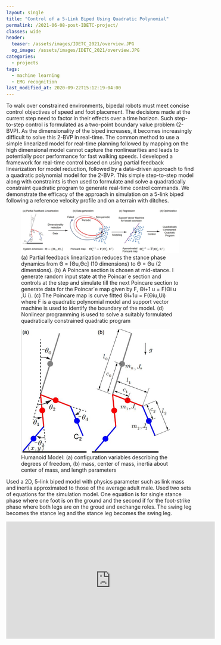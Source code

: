 ```yaml
---
layout: single
title: "Control of a 5-Link Biped Using Quadratic Polynomial"
permalink: /2021-06-08-post-IDETC-project/
classes: wide
header:
  teaser: /assets/images/IDETC_2021/overview.JPG
  og_image: /assets/images/IDETC_2021/overview.JPG
categories:
  - projects
tags:
  - machine learning
  - EMG recognition
last_modified_at: 2020-09-22T15:12:19-04:00
---
```


To walk over constrained environments, bipedal robots must meet concise control objectives of speed and foot placement. The decisions made at the current step need to factor in their effects over a time horizon. Such step-to-step control is formulated as a two-point boundary value problem (2-BVP). As the dimensionality of the biped increases, it becomes increasingly
difficult to solve this 2-BVP in real-time. The common method to use a simple linearized model for real-time planning followed by mapping on the high dimensional model cannot capture the
nonlinearities and leads to potentially poor performance for fast walking speeds. I developed a framework for real-time control based on using partial feedback linearization for model reduction, followed by a data-driven approach to find a quadratic polynomial model for the 2-BVP. This simple step-to-step model along with constraints is then used to formulate and solve a quadratically constraint quadratic program to generate real-time control commands. We demonstrate the efficacy of the approach in simulation on a 5-link biped following a reference velocity profile and on a terrain with ditches.

<figure>
    <a href="/assets/images/IDETC_2021/overview.JPG"><img src="/assets/images/IDETC_2021/overview.JPG"></a>
    <figcaption>(a) Partial feedback linearization reduces the stance phase dynamics from Θ = [Θu,Θc] (10 dimensions) to Θ = Θu (2 dimensions). (b) A Poincare section is chosen at mid-stance. I generate random input state at the Poincar´e section and controls at the step and simulate till the next Poincare section to generate data for the Poincar´e map given by F, Θi+1 u = F(Θi u ,U i). (c) The Poincare map is curve fitted Θi+1u = F(Θiu,Ui) where F is a quadratic polynomial model and support vector machine is used to identify the boundary of the model. (d) Nonlinear programming is used to solve a suitably formulated quadratically constrained quadratic program</figcaption>
</figure>


  <!-- <center> -->
  <figure style="width:400px; text-align:left"> 
      <a href="/assets/images/IDETC_2021/humanoid_2D.JPG"><img src="/assets/images/IDETC_2021/humanoid_2D.JPG"></a>
      <figcaption>Humanoid Model: (a) configuration variables describing the degrees of freedom, (b) mass, center of mass, inertia about center of mass, and length parameters </figcaption>
  </figure>
  <!-- </center> -->


Used a 2D, 5-link biped model with physics parameter such as link mass and inertia approximated to those of the average adult male. Used two sets of equations for the simulation model. One equation is for single stance phase where one foot is on the ground and the second if for the foot-strike phase where both legs are on the groud and exchange roles. The swing leg becomes the stance leg and the stance leg becomes the swing leg.


<iframe width="560" height="315" src="https://www.youtube.com/embed/-UL-wkv4XF8" title="YouTube video player" frameborder="0" allow="accelerometer; autoplay; clipboard-write; encrypted-media; gyroscope; picture-in-picture" allowfullscreen></iframe>






